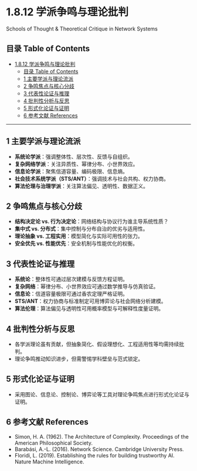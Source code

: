 # 1.8.12 学派争鸣与理论批判

Schools of Thought & Theoretical Critique in Network Systems

## 目录 Table of Contents

- [1.8.12 学派争鸣与理论批判](#1812-学派争鸣与理论批判)
  - [目录 Table of Contents](#目录-table-of-contents)
  - [1 主要学派与理论流派](#1-主要学派与理论流派)
  - [2 争鸣焦点与核心分歧](#2-争鸣焦点与核心分歧)
  - [3 代表性论证与推理](#3-代表性论证与推理)
  - [4 批判性分析与反思](#4-批判性分析与反思)
  - [5 形式化论证与证明](#5-形式化论证与证明)
  - [6 参考文献 References](#6-参考文献-references)

---

## 1 主要学派与理论流派

- **系统论学派**：强调整体性、层次性、反馈与自组织。
- **复杂网络学派**：关注异质性、幂律分布、小世界效应。
- **信息论学派**：聚焦信道容量、编码极限、信息熵。
- **社会技术系统学派（STS/ANT）**：强调技术与社会共构、权力协商。
- **算法伦理与治理学派**：关注算法偏见、透明性、数据正义。

## 2 争鸣焦点与核心分歧

- **结构决定论 vs. 行为决定论**：网络结构与协议行为谁主导系统性质？
- **集中式 vs. 分布式**：集中控制与分布自治的优劣与适用性。
- **理论抽象 vs. 工程实用**：模型简化与实际可用性的张力。
- **安全优先 vs. 性能优先**：安全机制与性能优化的权衡。

## 3 代表性论证与推理

- **系统论**：整体性可通过层次建模与反馈方程证明。
- **复杂网络**：幂律分布、小世界效应可通过数学推导与仿真验证。
- **信息论**：信道容量极限可通过香农定理严格证明。
- **STS/ANT**：权力协商与标准制定可用博弈论与社会网络分析建模。
- **算法伦理**：算法偏见与透明性可用概率模型与可解释性度量证明。

## 4 批判性分析与反思

- 各学派理论虽有贡献，但抽象简化、假设理想化、工程适用性等均需持续批判。
- 理论争鸣推动知识进步，但需警惕学科壁垒与范式锁定。

## 5 形式化论证与证明

- 采用图论、信息论、控制论、博弈论等工具对理论争鸣焦点进行形式化论证与证明。

## 6 参考文献 References

- Simon, H. A. (1962). The Architecture of Complexity. Proceedings of the American Philosophical Society.
- Barabási, A.-L. (2016). Network Science. Cambridge University Press.
- Floridi, L. (2019). Establishing the rules for building trustworthy AI. Nature Machine Intelligence.
